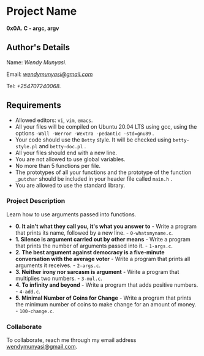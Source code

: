 # Project Name
**0x0A. C - argc, argv**

## Author's Details
Name: *Wendy Munyasi.*

Email: *wendymunyasi@gmail.com*

Tel: *+254707240068.*

##  Requirements
*   Allowed editors: `vi`, `vim`, `emacs`.
*   All your files will be compiled on Ubuntu 20.04 LTS using gcc, using the options `-Wall -Werror -Wextra -pedantic -std=gnu89` .
*   Your code should use the `Betty` style. It will be checked using `betty-style.pl` and `betty-doc.pl` .
*   All your files should end with a new line.
*   You are not allowed to use global variables.
*   No more than 5 functions per file.
*   The prototypes of all your functions and the prototype of the function `_putchar` should be included in your header file called `main.h` .
*   You are allowed to use the standard library.

### Project Description
Learn how to use arguments passed into functions.

* **0. It ain't what they call you, it's what you answer to** - Write a program that prints its name, followed by a new line. - `0-whatsmyname.c`.
* **1. Silence is argument carried out by other means** - Write a program that prints the number of arguments passed into it. - `1-args.c`.
* **2. The best argument against democracy is a five-minute conversation with the average voter** - Write a program that prints all arguments it receives. - `2-args.c`.
* **3. Neither irony nor sarcasm is argument** - Write a program that multiplies two numbers. - `3-mul.c`.
* **4. To infinity and beyond** - Write a program that adds positive numbers. - `4-add.c`.
* **5. Minimal Number of Coins for Change** - Write a program that prints the minimum number of coins to make change for an amount of money. - `100-change.c`.

### Collaborate

To collaborate, reach me through my email address wendymunyasi@gmail.com.
